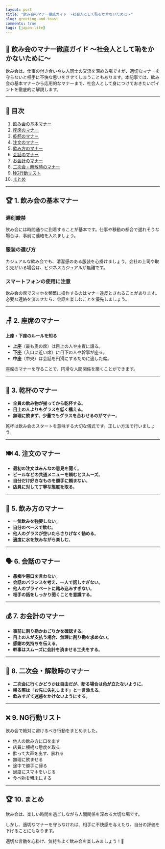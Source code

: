```yaml
---
layout: post
title: "飲み会のマナー徹底ガイド ～社会人として恥をかかないために～"
slug: greeting-and-toast
comments: true
tags: [japan-life]
---
```


## 🍻 飲み会のマナー徹底ガイド ～社会人として恥をかかないために～

飲み会は、仕事の付き合いや友人同士の交流を深める場ですが、適切なマナーを守らないと相手に不快な思いをさせてしまうこともあります。本記事では、飲み会の基本マナーから応用的なマナーまで、社会人として身につけておきたいポイントを徹底的に解説します。

---

## 📌 目次

1. [飲み会の基本マナー](#-飲み会の基本マナー)
2. [座席のマナー](#-座席のマナー)
3. [乾杯のマナー](#-乾杯のマナー)
4. [注文のマナー](#-注文のマナー)
5. [飲み方のマナー](#-飲み方のマナー)
6. [会話のマナー](#-会話のマナー)
7. [お会計のマナー](#-お会計のマナー)
8. [二次会・解散時のマナー](#-二次会解散時のマナー)
9. [NG行動リスト](#-ng行動リスト)
10. [まとめ](#-まとめ)

---

## 🏆 1. 飲み会の基本マナー

### **遅刻厳禁**

飲み会には時間通りに到着することが基本です。仕事や移動の都合で遅れそうな場合は、事前に連絡を入れましょう。

### **服装の選び方**

カジュアルな飲み会でも、清潔感のある服装を心掛けましょう。会社の上司や取引先がいる場合は、ビジネスカジュアルが無難です。

### **スマートフォンの使用に注意**

飲み会の席でスマホを頻繁に操作するのはマナー違反とされることがあります。必要な連絡を済ませたら、会話を楽しむことを優先しましょう。

---

## 🪑 2. 座席のマナー

**上座・下座のルールを知る**

- **上座**（最も奥の席）は目上の人や主賓に譲る。
- **下座**（入口に近い席）に目下の人や幹事が座る。
- **中座**（中央）は会話を円滑にするために適した席。

座席のマナーを守ることで、円滑な人間関係を築くことができます。

---

## 🥂 3. 乾杯のマナー

- **全員の飲み物が揃ってから乾杯する**。
- **目上の人よりもグラスを低く構える**。
- **無理に飲まず、少量でもグラスを合わせるのがマナー**。

乾杯は飲み会のスタートを意味する大切な儀式です。正しい方法で行いましょう。

---

## 🍽️ 4. 注文のマナー

- **最初の注文はみんなの意見を聞く**。
- **ビールなどの共通メニューを頼むとスムーズ**。
- **自分だけ好きなものを勝手に頼まない**。
- **店員に対して丁寧な態度を取る**。

---

## 🍶 5. 飲み方のマナー

- **一気飲みを強要しない**。
- **自分のペースで飲む**。
- **他人のグラスが空いたらさりげなく勧める**。
- **適度に水を飲みながら楽しむ**。

---

## 🗣️ 6. 会話のマナー

- **愚痴や悪口を言わない**。
- **会話のバランスを考え、一人で話しすぎない**。
- **他人のプライベートに踏み込みすぎない**。
- **相手の話をしっかり聞くことを意識する**。

---

## 💰 7. お会計のマナー

- **事前に割り勘かおごりかを確認する**。
- **目上の人が支払う場合、無理に割り勘を求めない**。
- **感謝の気持ちを伝える**。
- **幹事はスムーズに会計を済ませる工夫をする**。

---

## 🎉 8. 二次会・解散時のマナー

- **二次会に行くかどうかは自由だが、断る場合は角が立たないように**。
- **帰る際は「お先に失礼します」と一言添える**。
- **飲みすぎて迷惑をかけないようにする**。

---

## ❌ 9. NG行動リスト

飲み会で絶対に避けるべき行動をまとめました。

- 他人の飲み方に口を出す
- 店員に横柄な態度を取る
- 酔って大声を出す、暴れる
- 無理に飲ませる
- 途中で勝手に帰る
- 過度にスマホをいじる
- 食べ物を粗末にする

---

## 🏆 10. まとめ

飲み会は、楽しい時間を過ごしながら人間関係を深める大切な場です。

しかし、適切なマナーを守らなければ、相手に不快感を与えたり、自分の評価を下げることにもなります。

適切な言動を心掛け、気持ちよく飲み会を楽しみましょう！🍻

